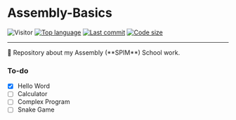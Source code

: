 # Assembly-Basics
![Visitor](https://visitor-badge.laobi.icu/badge?page_id=PineAppleGrits.Assembly-Basics) [![Top language](https://img.shields.io/github/languages/top/PineAppleGrits/Assembly-Basics)](https://github.com/PineAppleGrits/Assembly-Basics) [![Last commit](https://img.shields.io/github/last-commit/PineAppleGrits/Assembly-Basics)](https://github.com/PineAppleGrits/Assembly-Basics) [![Code size](https://img.shields.io/github/languages/code-size/PineAppleGrits/Assembly-Basics)](https://github.com/PineAppleGrits/Assembly-Basics)
<hr>
🚀 Repository about my Assembly (**SPIM**) School work.

### To-do

 - [x] Hello Word
 - [ ] Calculator
 - [ ] Complex Program
 - [ ] Snake Game

